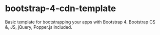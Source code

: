 # bootstrap-4-cdn-template
Basic template for bootstrapping your apps with Bootstrap 4. Bootstrap CS &amp;, JS, jQuery, Popper.js included.
